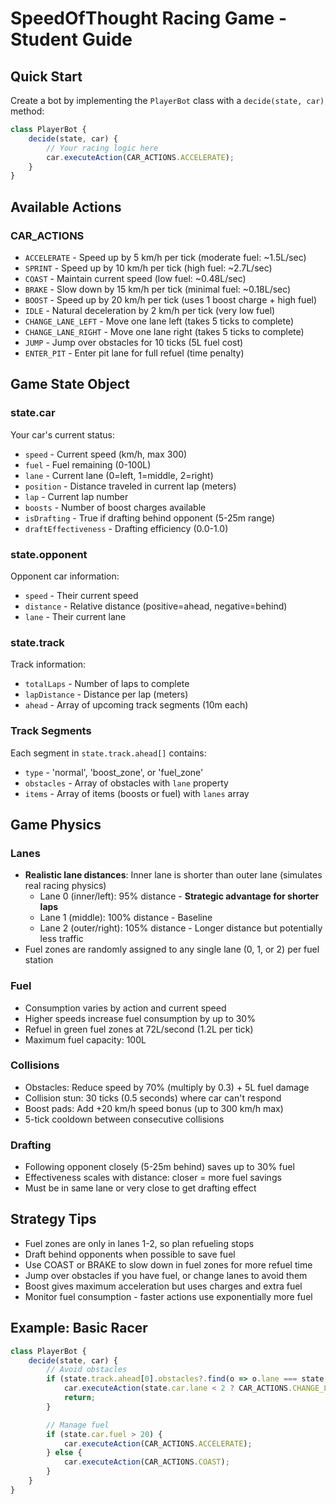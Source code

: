 # SpeedOfThought Racing Game - Student Guide

## Quick Start
Create a bot by implementing the `PlayerBot` class with a `decide(state, car)` method:

```javascript
class PlayerBot {
    decide(state, car) {
        // Your racing logic here
        car.executeAction(CAR_ACTIONS.ACCELERATE);
    }
}
```

## Available Actions

### CAR_ACTIONS
- `ACCELERATE` - Speed up by 5 km/h per tick (moderate fuel: ~1.5L/sec)
- `SPRINT` - Speed up by 10 km/h per tick (high fuel: ~2.7L/sec)
- `COAST` - Maintain current speed (low fuel: ~0.48L/sec)
- `BRAKE` - Slow down by 15 km/h per tick (minimal fuel: ~0.18L/sec)
- `BOOST` - Speed up by 20 km/h per tick (uses 1 boost charge + high fuel)
- `IDLE` - Natural deceleration by 2 km/h per tick (very low fuel)
- `CHANGE_LANE_LEFT` - Move one lane left (takes 5 ticks to complete)
- `CHANGE_LANE_RIGHT` - Move one lane right (takes 5 ticks to complete)
- `JUMP` - Jump over obstacles for 10 ticks (5L fuel cost)
- `ENTER_PIT` - Enter pit lane for full refuel (time penalty)

## Game State Object

### state.car
Your car's current status:

- `speed` - Current speed (km/h, max 300)
- `fuel` - Fuel remaining (0-100L)
- `lane` - Current lane (0=left, 1=middle, 2=right)
- `position` - Distance traveled in current lap (meters)
- `lap` - Current lap number
- `boosts` - Number of boost charges available
- `isDrafting` - True if drafting behind opponent (5-25m range)
- `draftEffectiveness` - Drafting efficiency (0.0-1.0)

### state.opponent
Opponent car information:
- `speed` - Their current speed
- `distance` - Relative distance (positive=ahead, negative=behind)
- `lane` - Their current lane

### state.track
Track information:
- `totalLaps` - Number of laps to complete
- `lapDistance` - Distance per lap (meters)
- `ahead` - Array of upcoming track segments (10m each)

### Track Segments
Each segment in `state.track.ahead[]` contains:
- `type` - 'normal', 'boost_zone', or 'fuel_zone'
- `obstacles` - Array of obstacles with `lane` property
- `items` - Array of items (boosts or fuel) with `lanes` array

## Game Physics

### Lanes
- **Realistic lane distances**: Inner lane is shorter than outer lane (simulates real racing physics)
  - Lane 0 (inner/left): 95% distance - **Strategic advantage for shorter laps**
  - Lane 1 (middle): 100% distance - Baseline
  - Lane 2 (outer/right): 105% distance - Longer distance but potentially less traffic
- Fuel zones are randomly assigned to any single lane (0, 1, or 2) per fuel station

### Fuel
- Consumption varies by action and current speed
- Higher speeds increase fuel consumption by up to 30%
- Refuel in green fuel zones at 72L/second (1.2L per tick)
- Maximum fuel capacity: 100L

### Collisions
- Obstacles: Reduce speed by 70% (multiply by 0.3) + 5L fuel damage
- Collision stun: 30 ticks (0.5 seconds) where car can't respond
- Boost pads: Add +20 km/h speed bonus (up to 300 km/h max)
- 5-tick cooldown between consecutive collisions

### Drafting
- Following opponent closely (5-25m behind) saves up to 30% fuel
- Effectiveness scales with distance: closer = more fuel savings
- Must be in same lane or very close to get drafting effect

## Strategy Tips

- Fuel zones are only in lanes 1-2, so plan refueling stops
- Draft behind opponents when possible to save fuel
- Use COAST or BRAKE to slow down in fuel zones for more refuel time
- Jump over obstacles if you have fuel, or change lanes to avoid them
- Boost gives maximum acceleration but uses charges and extra fuel
- Monitor fuel consumption - faster actions use exponentially more fuel

## Example: Basic Racer
```javascript
class PlayerBot {
    decide(state, car) {
        // Avoid obstacles
        if (state.track.ahead[0].obstacles?.find(o => o.lane === state.car.lane)) {
            car.executeAction(state.car.lane < 2 ? CAR_ACTIONS.CHANGE_LANE_RIGHT : CAR_ACTIONS.CHANGE_LANE_LEFT);
            return;
        }

        // Manage fuel
        if (state.car.fuel > 20) {
            car.executeAction(CAR_ACTIONS.ACCELERATE);
        } else {
            car.executeAction(CAR_ACTIONS.COAST);
        }
    }
}
```
